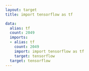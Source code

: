 ```yaml
---
layout: target
title: import tensorflow as tf

data:
  alias: tf
  count: 2049
  imports:
  - alias: tf
    count: 2049
    import: import tensorflow as tf
    target: tensorflow
  target: tensorflow
---
```

